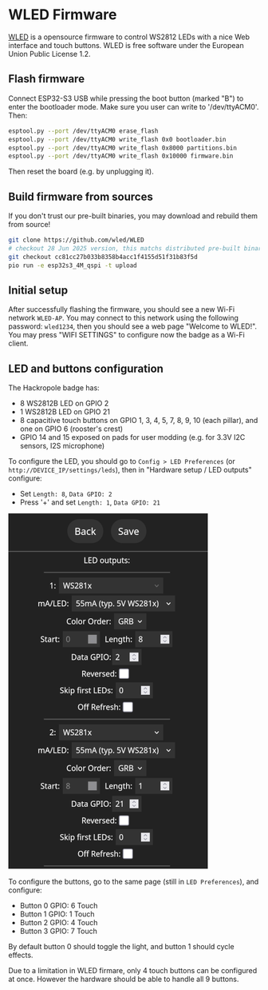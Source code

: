 # WLED Firmware

<!--
SPDX-FileCopyrightText: 2025 Hackropole
SPDX-License-Identifier: CC-BY-4.0
-->

[WLED](https://kno.wled.ge/) is a opensource firmware to control WS2812 LEDs with a nice Web interface and touch buttons.
WLED is free software under the European Union Public License 1.2.

## Flash firmware

Connect ESP32-S3 USB while pressing the boot button (marked "B") to enter the bootloader mode.
Make sure you user can write to '/dev/ttyACM0'. Then:
```bash
esptool.py --port /dev/ttyACM0 erase_flash
esptool.py --port /dev/ttyACM0 write_flash 0x0 bootloader.bin
esptool.py --port /dev/ttyACM0 write_flash 0x8000 partitions.bin
esptool.py --port /dev/ttyACM0 write_flash 0x10000 firmware.bin
```

Then reset the board (e.g. by unplugging it).

## Build firmware from sources

If you don't trust our pre-built binaries, you may download and rebuild them from source!

```bash
git clone https://github.com/wled/WLED
# checkout 28 Jun 2025 version, this matchs distributed pre-built binaries
git checkout cc81cc27b033b8358b4acc1f4155d51f31b83f5d
pio run -e esp32s3_4M_qspi -t upload
```

## Initial setup

After successfully flashing the firmware, you should see a new Wi-Fi network `WLED-AP`.
You may connect to this network using the following password: `wled1234`, then you should see a web page "Welcome to WLED!".
You may press "WIFI SETTINGS" to configure now the badge as a Wi-Fi client.

## LED and buttons configuration

The Hackropole badge has:
  - 8 WS2812B LED on GPIO 2
  - 1 WS2812B LED on GPIO 21
  - 8 capacitive touch buttons on GPIO 1, 3, 4, 5, 7, 8, 9, 10 (each pillar), and one on GPIO 6 (rooster's crest)
  - GPIO 14 and 15 exposed on pads for user modding (e.g. for 3.3V I2C sensors, I2S microphone)

To configure the LED, you should go to `Config > LED Preferences` (or `http://DEVICE_IP/settings/leds`), then in "Hardware setup / LED outputs" configure:
  - Set `Length: 8`, `Data GPIO: 2`
  - Press '+' and set `Length: 1`, `Data GPIO: 21`

![WLED LED Preferences](./wled_led_settings.png)

To configure the buttons, go to the same page (still in `LED Preferences`), and configure:
  - Button 0 GPIO: 6 Touch
  - Button 1 GPIO: 1 Touch
  - Button 2 GPIO: 4 Touch
  - Button 3 GPIO: 7 Touch

By default button 0 should toggle the light, and button 1 should cycle effects.

Due to a limitation in WLED firmare, only 4 touch buttons can be configured at once. However the hardware should be able to handle all 9 buttons.
